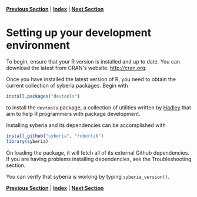 **[Previous Section](what_is_a_production_level_classifier.md)** | **[Index](../../README.md)** | **[Next Section](review_of_R.md)**

Setting up your development environment
=====

To begin, ensure that your R version is installed and up to date. You can download
the latest from CRAN's website: http://cran.org.

Once you have installed the latest version of R, you need to obtain the current collection of
syberia packages. Begin with


```r
install.packages("devtools")
```


to install the `devtools` package, a collection of utilities written by [Hadley](http://github.com/hadley)
that aim to help R programmers with package development.

Installing syberia and its dependencies can be accomplished with


```r
install_github("syberia", "robertzk")
library(syberia)
```


On loading the package, it will fetch all of its external Github dependencies. If you are
having problems installing dependencies, see the Troubleshooting section.

You can verify that syberia is working by typing `syberia_version()`. 

**[Previous Section](what_is_a_production_level_classifier.md)** | **[Index](../../README.md)** | **[Next Section](review_of_R.md)**
